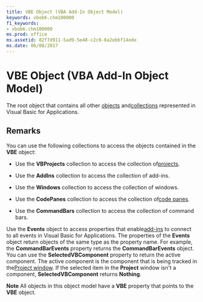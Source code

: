 ```yaml
---
title: VBE Object (VBA Add-In Object Model)
keywords: vbob6.chm100000
f1_keywords:
- vbob6.chm100000
ms.prod: office
ms.assetid: 82f7d911-5ad9-5e48-c2c0-8a2ebbf14ede
ms.date: 06/08/2017
---
```



# VBE Object (VBA Add-In Object Model)



The root object that contains all other [objects](../../Glossary/vbe-glossary.md) and[collections](../../Glossary/vbe-glossary.md) represented in Visual Basic for Applications.

## Remarks

You can use the following collections to access the objects contained in the  **VBE** object:


- Use the  **VBProjects** collection to access the collection of[projects](../../Glossary/vbe-glossary.md).
    
- Use the  **AddIns** collection to access the collection of add-ins.
    
- Use the  **Windows** collection to access the collection of windows.
    
- Use the  **CodePanes** collection to access the collection of[code panes](../../Glossary/vbe-glossary.md).
    
- Use the  **CommandBars** collection to access the collection of command bars.
    

Use the  **Events** object to access properties that enable[add-ins](../../Glossary/vbe-glossary.md) to connect to all events in Visual Basic for Applications. The properties of the **Events** object return objects of the same type as the property name. For example, the **CommandBarEvents** property returns the **CommandBarEvents** object.
You can use the  **SelectedVBComponent** property to return the active component. The active component is the component that is being tracked in the[Project window](../../Glossary/vbe-glossary.md). If the selected item in the  **Project** window isn't a component, **SelectedVBComponent** returns **Nothing**.

 **Note**  All objects in this object model have a  **VBE** property that points to the **VBE** object.


